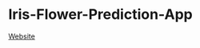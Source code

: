 # Iris-Flower-Prediction-App

[Website](https://github.com/Harshita1036/Iris-Flower-Prediction-App/files/6887973)

